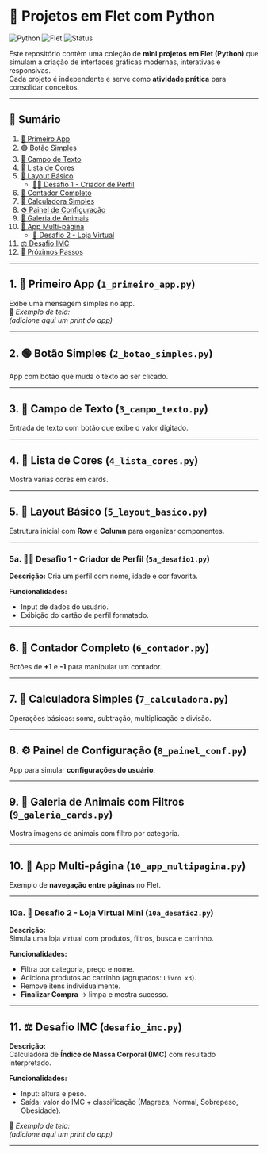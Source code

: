 # 🐍 Projetos em Flet com Python  

![Python](https://img.shields.io/badge/Python-3.11-blue?logo=python)
![Flet](https://img.shields.io/badge/Flet-UI-orange?logo=flet)
![Status](https://img.shields.io/badge/Status-Em%20Desenvolvimento-green)

Este repositório contém uma coleção de **mini projetos em Flet (Python)** que simulam a criação de interfaces gráficas modernas, interativas e responsivas.  
Cada projeto é independente e serve como **atividade prática** para consolidar conceitos.  

---

## 📖 Sumário
1. [👋 Primeiro App](#1--primeiro-app-1_primeiro_apppy)  
2. [🟢 Botão Simples](#2--botão-simples-2_botao_simplespy)  
3. [📝 Campo de Texto](#3--campo-de-texto-3_campo_textopy)  
4. [🎨 Lista de Cores](#4--lista-de-cores-4_lista_corespy)  
5. [🧩 Layout Básico](#5--layout-básico-5_layout_basicopy)  
   - [🧞‍♂️ Desafio 1 - Criador de Perfil](#5a--desafio-1---criador-de-perfil-5a_desafio1py)  
6. [🔢 Contador Completo](#6--contador-completo-6_contadorpy)  
7. [🧮 Calculadora Simples](#7--calculadora-simples-7_calculadorapy)  
8. [⚙️ Painel de Configuração](#8--painel-de-configuração-8_painel_confpy)  
9. [🦁 Galeria de Animais](#9--galeria-de-animais-com-filtros-9_galeria_cardspy)  
10. [📱 App Multi-página](#10--app-multi-página-10_app_multipaginapy)  
    - [🛒 Desafio 2 - Loja Virtual](#10a--desafio-2---loja-virtual-10a_desafio2py)  
11. [⚖️ Desafio IMC](#11--desafio-imc-desafio_imcpy)  
12. [🚀 Próximos Passos](#-próximos-passos)  

---

## 1. 👋 Primeiro App (`1_primeiro_app.py`)
Exibe uma mensagem simples no app.  
📸 *Exemplo de tela:*  
*(adicione aqui um print do app)*  

---

## 2. 🟢 Botão Simples (`2_botao_simples.py`)
App com botão que muda o texto ao ser clicado.  

---

## 3. 📝 Campo de Texto (`3_campo_texto.py`)
Entrada de texto com botão que exibe o valor digitado.  

---

## 4. 🎨 Lista de Cores (`4_lista_cores.py`)
Mostra várias cores em cards.  

---

## 5. 🧩 Layout Básico (`5_layout_basico.py`)
Estrutura inicial com **Row** e **Column** para organizar componentes.  

---

### 5a. 🧞‍♂️ Desafio 1 - Criador de Perfil (`5a_desafio1.py`)
**Descrição:** Cria um perfil com nome, idade e cor favorita.  

**Funcionalidades:**
- Input de dados do usuário.  
- Exibição do cartão de perfil formatado.  

---

## 6. 🔢 Contador Completo (`6_contador.py`)
Botões de **+1** e **-1** para manipular um contador.  

---

## 7. 🧮 Calculadora Simples (`7_calculadora.py`)
Operações básicas: soma, subtração, multiplicação e divisão.  

---

## 8. ⚙️ Painel de Configuração (`8_painel_conf.py`)
App para simular **configurações do usuário**.  

---

## 9. 🦁 Galeria de Animais com Filtros (`9_galeria_cards.py`)
Mostra imagens de animais com filtro por categoria.  

---

## 10. 📱 App Multi-página (`10_app_multipagina.py`)
Exemplo de **navegação entre páginas** no Flet.  

---

### 10a. 🛒 Desafio 2 - Loja Virtual Mini (`10a_desafio2.py`)
**Descrição:**  
Simula uma loja virtual com produtos, filtros, busca e carrinho.

**Funcionalidades:**
- Filtra por categoria, preço e nome.  
- Adiciona produtos ao carrinho (agrupados: `Livro x3`).  
- Remove itens individualmente.  
- **Finalizar Compra** → limpa e mostra sucesso.  

---

## 11. ⚖️ Desafio IMC (`desafio_imc.py`)
**Descrição:**  
Calculadora de **Índice de Massa Corporal (IMC)** com resultado interpretado.

**Funcionalidades:**
- Input: altura e peso.  
- Saída: valor do IMC + classificação (Magreza, Normal, Sobrepeso, Obesidade).  

📸 *Exemplo de tela:*  
*(adicione aqui um print do app)*  

---

